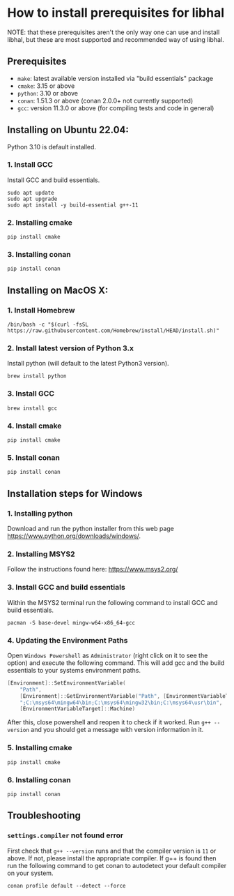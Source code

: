 # How to install prerequisites for libhal

NOTE: that these prerequisites aren't the only way one can use and install
libhal, but these are most supported and recommended way of using libhal.

## Prerequisites

- `make`: latest available version installed via "build essentials" package
- `cmake`: 3.15 or above
- `python`: 3.10 or above
- `conan`: 1.51.3 or above (conan 2.0.0+ not currently supported)
- `gcc`: version 11.3.0 or above (for compiling tests and code in general)

## Installing on Ubuntu 22.04:

Python 3.10 is default installed.

### 1. Install GCC

Install GCC and build essentials.

```
sudo apt update
sudo apt upgrade
sudo apt install -y build-essential g++-11
```

### 2. Installing cmake

```
pip install cmake
```

### 3. Installing conan

```
pip install conan
```

## Installing on MacOS X:

### 1. Install Homebrew

```
/bin/bash -c "$(curl -fsSL https://raw.githubusercontent.com/Homebrew/install/HEAD/install.sh)"
```

### 2. Install latest version of Python 3.x

Install python (will default to the latest Python3 version).

```
brew install python
```

### 3. Install GCC

```
brew install gcc
```

### 4. Install cmake

```
pip install cmake
```

### 5. Install conan

```
pip install conan
```

## Installation steps for Windows

### 1. Installing python

Download and run the python installer from this web page
https://www.python.org/downloads/windows/.

### 2. Installing MSYS2

Follow the instructions found here: https://www.msys2.org/

### 3. Install GCC and build essentials

Within the MSYS2 terminal run the following command to install GCC and
build essentials.

```
pacman -S base-devel mingw-w64-x86_64-gcc
```

### 4. Updating the Environment Paths

Open `Windows Powershell` as `Administrator` (right click on it to see the
option) and execute the following command. This will add gcc and the build
essentials to your systems environment paths.

```PowerShell
[Environment]::SetEnvironmentVariable(
    "Path",
    [Environment]::GetEnvironmentVariable("Path", [EnvironmentVariableTarget]::Machine) +
    ";C:\msys64\mingw64\bin;C:\msys64\mingw32\bin;C:\msys64\usr\bin",
    [EnvironmentVariableTarget]::Machine)
```

After this, close powershell and reopen it to check if it worked. Run
`g++ --version` and you should get a message with version information in it.

### 5. Installing cmake

```
pip install cmake
```

### 6. Installing conan

```
pip install conan
```

## Troubleshooting

### `settings.compiler` not found error

First check that `g++ --version` runs and that the compiler version is `11` or
above. If not, please install the appropriate compiler. If g++ is found then
run the following command to get conan to autodetect your default compiler on
your system.

```
conan profile default --detect --force
```
